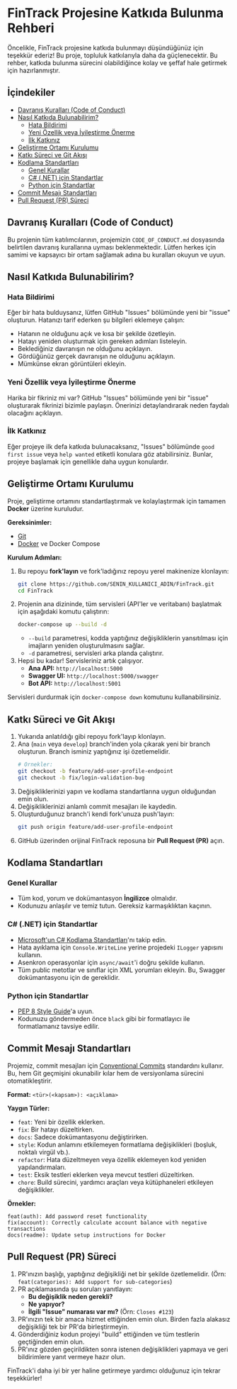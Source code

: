 # FinTrack Projesine Katkıda Bulunma Rehberi

Öncelikle, FinTrack projesine katkıda bulunmayı düşündüğünüz için teşekkür ederiz! Bu proje, topluluk katkılarıyla daha da güçlenecektir. Bu rehber, katkıda bulunma sürecini olabildiğince kolay ve şeffaf hale getirmek için hazırlanmıştır.

## İçindekiler
- [Davranış Kuralları (Code of Conduct)](#davranış-kuralları-code-of-conduct)
- [Nasıl Katkıda Bulunabilirim?](#nasıl-katkıda-bulunabilirim)
  - [Hata Bildirimi](#hata-bildirimi)
  - [Yeni Özellik veya İyileştirme Önerme](#yeni-özellik-veya-iyileştirme-önerme)
  - [İlk Katkınız](#ilk-katkınız)
- [Geliştirme Ortamı Kurulumu](#geliştirme-ortamı-kurulumu)
- [Katkı Süreci ve Git Akışı](#katkı-süreci-ve-git-akışı)
- [Kodlama Standartları](#kodlama-standartları)
  - [Genel Kurallar](#genel-kurallar)
  - [C# (.NET) için Standartlar](#c-net-için-standartlar)
  - [Python için Standartlar](#python-için-standartlar)
- [Commit Mesajı Standartları](#commit-mesajı-standartları)
- [Pull Request (PR) Süreci](#pull-request-pr-süreci)

## Davranış Kuralları (Code of Conduct)

Bu projenin tüm katılımcılarının, projemizin `CODE_OF_CONDUCT.md` dosyasında belirtilen davranış kurallarına uyması beklenmektedir. Lütfen herkes için samimi ve kapsayıcı bir ortam sağlamak adına bu kuralları okuyun ve uyun.

## Nasıl Katkıda Bulunabilirim?

### Hata Bildirimi
Eğer bir hata bulduysanız, lütfen GitHub "Issues" bölümünde yeni bir "issue" oluşturun. Hatanızı tarif ederken şu bilgileri eklemeye çalışın:
- Hatanın ne olduğunu açık ve kısa bir şekilde özetleyin.
- Hatayı yeniden oluşturmak için gereken adımları listeleyin.
- Beklediğiniz davranışın ne olduğunu açıklayın.
- Gördüğünüz gerçek davranışın ne olduğunu açıklayın.
- Mümkünse ekran görüntüleri ekleyin.

### Yeni Özellik veya İyileştirme Önerme
Harika bir fikriniz mi var? GitHub "Issues" bölümünde yeni bir "issue" oluşturarak fikrinizi bizimle paylaşın. Önerinizi detaylandırarak neden faydalı olacağını açıklayın.

### İlk Katkınız
Eğer projeye ilk defa katkıda bulunacaksanız, "Issues" bölümünde `good first issue` veya `help wanted` etiketli konulara göz atabilirsiniz. Bunlar, projeye başlamak için genellikle daha uygun konulardır.

## Geliştirme Ortamı Kurulumu

Proje, geliştirme ortamını standartlaştırmak ve kolaylaştırmak için tamamen **Docker** üzerine kuruludur.

**Gereksinimler:**
- [Git](https://git-scm.com/)
- [Docker](https://www.docker.com/products/docker-desktop/) ve Docker Compose

**Kurulum Adımları:**
1.  Bu repoyu **fork'layın** ve fork'ladığınız repoyu yerel makinenize klonlayın:
    ```bash
    git clone https://github.com/SENIN_KULLANICI_ADIN/FinTrack.git
    cd FinTrack
    ```
2.  Projenin ana dizininde, tüm servisleri (API'ler ve veritabanı) başlatmak için aşağıdaki komutu çalıştırın:
    ```bash
    docker-compose up --build -d
    ```
    - `--build` parametresi, kodda yaptığınız değişikliklerin yansıtılması için imajların yeniden oluşturulmasını sağlar.
    - `-d` parametresi, servisleri arka planda çalıştırır.
3.  Hepsi bu kadar! Servisleriniz artık çalışıyor.
    - **Ana API:** `http://localhost:5000`
    - **Swagger UI:** `http://localhost:5000/swagger`
    - **Bot API:** `http://localhost:5001`

Servisleri durdurmak için `docker-compose down` komutunu kullanabilirsiniz.

## Katkı Süreci ve Git Akışı

1.  Yukarıda anlatıldığı gibi repoyu fork'layıp klonlayın.
2.  Ana (`main` veya `develop`) branch'inden yola çıkarak yeni bir branch oluşturun. Branch isminiz yaptığınız işi özetlemelidir.
    ```bash
    # Örnekler:
    git checkout -b feature/add-user-profile-endpoint
    git checkout -b fix/login-validation-bug
    ```
3.  Değişikliklerinizi yapın ve kodlama standartlarına uygun olduğundan emin olun.
4.  Değişikliklerinizi anlamlı commit mesajları ile kaydedin.
5.  Oluşturduğunuz branch'i kendi fork'unuza push'layın:
    ```bash
    git push origin feature/add-user-profile-endpoint
    ```
6.  GitHub üzerinden orijinal FinTrack reposuna bir **Pull Request (PR)** açın.

## Kodlama Standartları

### Genel Kurallar
- Tüm kod, yorum ve dokümantasyon **İngilizce** olmalıdır.
- Kodunuzu anlaşılır ve temiz tutun. Gereksiz karmaşıklıktan kaçının.

### C# (.NET) için Standartlar
- [Microsoft'un C# Kodlama Standartları](https://docs.microsoft.com/en-us/dotnet/csharp/fundamentals/coding-style/coding-conventions)'nı takip edin.
- Hata ayıklama için `Console.WriteLine` yerine projedeki `ILogger` yapısını kullanın.
- Asenkron operasyonlar için `async/await`'i doğru şekilde kullanın.
- Tüm public metotlar ve sınıflar için XML yorumları ekleyin. Bu, Swagger dokümantasyonu için de gereklidir.

### Python için Standartlar
- [PEP 8 Style Guide](https://www.python.org/dev/peps/pep-0008/)'a uyun.
- Kodunuzu göndermeden önce `black` gibi bir formatlayıcı ile formatlamanız tavsiye edilir.

## Commit Mesajı Standartları

Projemiz, commit mesajları için [Conventional Commits](https://www.conventionalcommits.org/en/v1.0.0/) standardını kullanır. Bu, hem Git geçmişini okunabilir kılar hem de versiyonlama sürecini otomatikleştirir.

**Format:** `<tür>(<kapsam>): <açıklama>`

**Yaygın Türler:**
- `feat`: Yeni bir özellik eklerken.
- `fix`: Bir hatayı düzeltirken.
- `docs`: Sadece dokümantasyonu değiştirirken.
- `style`: Kodun anlamını etkilemeyen formatlama değişiklikleri (boşluk, noktalı virgül vb.).
- `refactor`: Hata düzeltmeyen veya özellik eklemeyen kod yeniden yapılandırmaları.
- `test`: Eksik testleri eklerken veya mevcut testleri düzeltirken.
- `chore`: Build sürecini, yardımcı araçları veya kütüphaneleri etkileyen değişiklikler.

**Örnekler:**
```
feat(auth): Add password reset functionality
fix(account): Correctly calculate account balance with negative transactions
docs(readme): Update setup instructions for Docker
```

## Pull Request (PR) Süreci

1.  PR'ınızın başlığı, yaptığınız değişikliği net bir şekilde özetlemelidir. (Örn: `feat(categories): Add support for sub-categories`)
2.  PR açıklamasında şu soruları yanıtlayın:
    - **Bu değişiklik neden gerekli?**
    - **Ne yapıyor?**
    - **İlgili "Issue" numarası var mı?** (Örn: `Closes #123`)
3.  PR'ınızın tek bir amaca hizmet ettiğinden emin olun. Birden fazla alakasız değişikliği tek bir PR'da birleştirmeyin.
4.  Gönderdiğiniz kodun projeyi "build" ettiğinden ve tüm testlerin geçtiğinden emin olun.
5.  PR'ınız gözden geçirildikten sonra istenen değişiklikleri yapmaya ve geri bildirimlere yanıt vermeye hazır olun.

FinTrack'i daha iyi bir yer haline getirmeye yardımcı olduğunuz için tekrar teşekkürler!